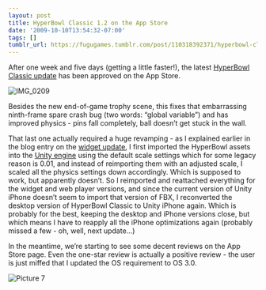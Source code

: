 ```yaml
---
layout: post
title: HyperBowl Classic 1.2 on the App Store
date: '2009-10-10T13:54:32-07:00'
tags: []
tumblr_url: https://fugugames.tumblr.com/post/110318392371/hyperbowl-classic-12-on-the-app-store
---
```

After one week and five days (getting a little faster!), the latest [HyperBowl Classic update](http://itunes.com/app/hyperbowlclassic) has been approved on the App Store.

![IMG_0209](http://itshardtofondlepenguins.com/wp-content/uploads/2009/10/IMG_0209.png "IMG\_0209")

Besides the new end-of-game trophy scene, this fixes that embarrassing ninth-frame spare crash bug (two words: “global variable”) and has improved physics - pins fall completely, ball doesn’t get stuck in the wall.

That last one actually required a huge revamping - as I explained earlier in the blog entry on the [widget update](http://www.apple.com/downloads/dashboard/games/hyperbowlclassic.html), I first imported the HyperBowl assets into the [Unity engine](http://unity3d.com/) using the default scale settings which for some legacy reason is 0.01, and instead of reimporting them with an adjusted scale, I scaled all the physics settings down accordingly. Which is supposed to work, but apparently doesn’t. So I reimported and reattached everything for the widget and web player versions, and since the current version of Unity iPhone doesn’t seem to import that version of FBX, I reconverted the desktop version of HyperBowl Classic to Unity iPhone again. Which is probably for the best, keeping the desktop and iPhone versions close, but which means I have to reapply all the iPhone optimizations again (probably missed a few - oh, well, next update…)

In the meantime, we’re starting to see some decent reviews on the App Store page. Even the one-star review is actually a positive review - the user is just miffed that I updated the OS requirement to OS 3.0.

![Picture 7](http://itshardtofondlepenguins.com/wp-content/uploads/2009/10/Picture-7.png "Picture 7")

